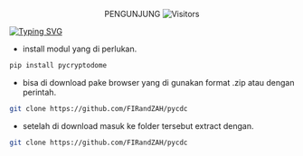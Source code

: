 
<p align="center"> 
 PENGUNJUNG 

 <img src="https://profile-counter.glitch.me/FIRandZAH/count.svg" alt="Visitors">
</p>

[![Typing SVG](https://readme-typing-svg.demolab.com?font=Fira+Code&pause=1000&color=00FF00&background=31FF9400&width=435&lines=Pycdc+converter+pyc+to+python)](https://git.io/typing-svg)

- install modul yang di perlukan.

```sh
pip install pycryptodome
```
- bisa di download pake browser yang di gunakan format .zip atau dengan perintah.
```sh
git clone https://github.com/FIRandZAH/pycdc
```
- setelah di download masuk ke folder tersebut extract dengan.
```sh
git clone https://github.com/FIRandZAH/pycdc
```
